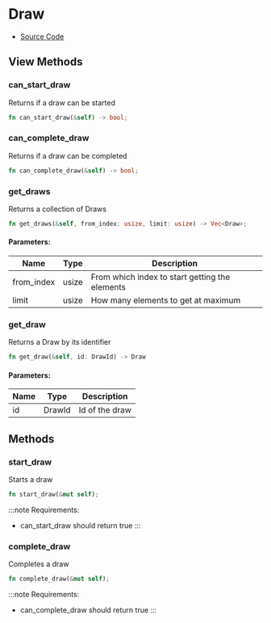 # Draw
- [Source Code](https://github.com/Shard-Labs/pool-together/tree/main/draw/)

## View Methods

### can_start_draw

Returns if a draw can be started

```rust
fn can_start_draw(&self) -> bool;
```

### can_complete_draw

Returns if a draw can be completed

```rust
fn can_complete_draw(&self) -> bool;
```

### get_draws

Returns a collection of Draws

```rust
fn get_draws(&self, from_index: usize, limit: usize) -> Vec<Draw>;
```

#### Parameters:

| Name        | Type      | Description                                       |
| ----------- | --------- | ------------------------------------------------- |
| from_index  | usize     | From which index to start getting the elements    |
| limit       | usize     | How many elements to get at maximum               |

### get_draw

Returns a Draw by its identifier

```rust
fn get_draw(&self, id: DrawId) -> Draw
```

#### Parameters:

| Name        | Type      | Description                                       |
| ----------- | --------- | ------------------------------------------------- |
| id          | DrawId    | Id of the draw                                    |


## Methods

### start_draw

Starts a draw

```rust
fn start_draw(&mut self);
```

:::note
Requirements:
- can_start_draw should return true
:::

### complete_draw

Completes a draw

```rust
fn complete_draw(&mut self);
```

:::note
Requirements:
- can_complete_draw should return true
:::